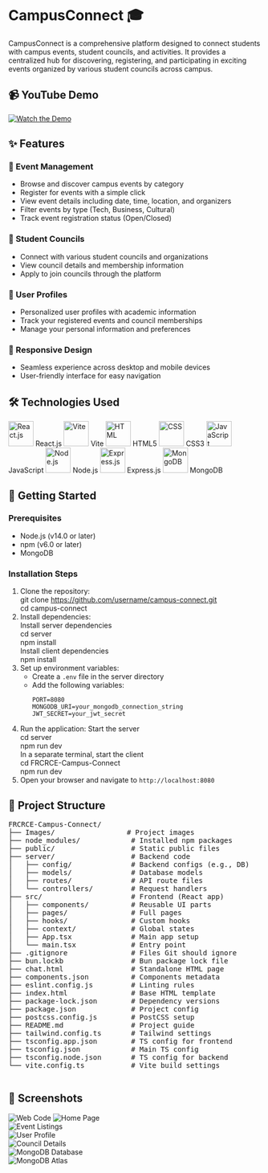 # CampusConnect 🎓

CampusConnect is a comprehensive platform designed to connect students with campus events, student councils, and activities. It provides a centralized hub for discovering, registering, and participating in exciting events organized by various student councils across campus.

## 📹 YouTube Demo
[![Watch the Demo](https://img.youtube.com/vi/VIDEO_ID/maxresdefault.jpg)](https://www.youtube.com/watch?v=VIDEO_ID)

## ✨ Features

### 🎪 Event Management
- Browse and discover campus events by category
- Register for events with a simple click
- View event details including date, time, location, and organizers
- Filter events by type (Tech, Business, Cultural)
- Track event registration status (Open/Closed)

### 👥 Student Councils
- Connect with various student councils and organizations
- View council details and membership information
- Apply to join councils through the platform

### 👤 User Profiles
- Personalized user profiles with academic information
- Track your registered events and council memberships
- Manage your personal information and preferences

### 📱 Responsive Design
- Seamless experience across desktop and mobile devices
- User-friendly interface for easy navigation

## 🛠️ Technologies Used

<p align="left">
  <img src="https://upload.wikimedia.org/wikipedia/commons/a/a7/React-icon.svg" alt="React.js" width="50" height="50"/> React.js
  <img src="https://vitejs.dev/logo-with-shadow.png" alt="Vite" width="50" height="50"/> Vite
  <img src="https://upload.wikimedia.org/wikipedia/commons/6/61/HTML5_logo_and_wordmark.svg" alt="HTML" width="50" height="50"/> HTML5
  <img src="https://upload.wikimedia.org/wikipedia/commons/d/d5/CSS3_logo_and_wordmark.svg" alt="CSS" width="50" height="50"/> CSS3
  <img src="https://upload.wikimedia.org/wikipedia/commons/6/6a/JavaScript-logo.png" alt="JavaScript" width="50" height="50"/> JavaScript
  <img src="https://upload.wikimedia.org/wikipedia/commons/d/d9/Node.js_logo.svg" alt="Node.js" width="50" height="50"/> Node.js
  <img src="https://www.vectorlogo.zone/logos/expressjs/expressjs-icon.svg" alt="Express.js" width="50" height="50"/> Express.js
  <img src="https://www.vectorlogo.zone/logos/mongodb/mongodb-icon.svg" alt="MongoDB" width="50" height="50"/> MongoDB
</p>

## 🏁 Getting Started

### Prerequisites
- Node.js (v14.0 or later)
- npm (v6.0 or later)
- MongoDB

### Installation Steps  

1. Clone the repository:  
   git clone https://github.com/username/campus-connect.git  
   cd campus-connect  
2. Install dependencies:  
   Install server dependencies  
   cd server  
   npm install  
   Install client dependencies  
   npm install  
3. Set up environment variables:  
   - Create a `.env` file in the server directory  
   - Add the following variables:  
     ```  
     PORT=8080  
     MONGODB_URI=your_mongodb_connection_string  
     JWT_SECRET=your_jwt_secret  
     ```  
4. Run the application:
   Start the server  
   cd server  
   npm run dev  
   In a separate terminal, start the client  
   cd FRCRCE-Campus-Connect  
   npm run dev  
5. Open your browser and navigate to `http://localhost:8080`  

## 📁 Project Structure  

<pre>
FRCRCE-Campus-Connect/
├── Images/                 # Project images
├── node_modules/            # Installed npm packages
├── public/                  # Static public files
├── server/                  # Backend code
│   ├── config/              # Backend configs (e.g., DB)
│   ├── models/              # Database models
│   ├── routes/              # API route files
│   └── controllers/         # Request handlers
├── src/                     # Frontend (React app)
│   ├── components/          # Reusable UI parts
│   ├── pages/               # Full pages
│   ├── hooks/               # Custom hooks
│   ├── context/             # Global states
│   ├── App.tsx              # Main app setup
│   └── main.tsx             # Entry point
├── .gitignore               # Files Git should ignore
├── bun.lockb                # Bun package lock file
├── chat.html                # Standalone HTML page
├── components.json          # Components metadata
├── eslint.config.js         # Linting rules
├── index.html               # Base HTML template
├── package-lock.json        # Dependency versions
├── package.json             # Project config
├── postcss.config.js        # PostCSS setup
├── README.md                # Project guide
├── tailwind.config.ts       # Tailwind settings
├── tsconfig.app.json        # TS config for frontend
├── tsconfig.json            # Main TS config
├── tsconfig.node.json       # TS config for backend
└── vite.config.ts           # Vite build settings

</pre>

## 📸 Screenshots

![Web Code](Images/code.png)
![Home Page](Images/home.png)  
![Event Listings](Images/events.png)  
![User Profile](Images/dashboard.png)  
![Council Details](Images/college.png)  
![MongoDB Database](Images/mongodb.png)  
![MongoDB Atlas](Images/mongodb_atlas.png)  
   

